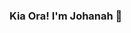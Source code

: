 ### Kia Ora! I'm Johanah 👋
<!--My main interests in the field are currently with mobile and front end development roles. However, I am open to explore new roles and welcome any opportunity to learn and grow within the field :)

🌱 I'm currently learning how to perform risk assessments from given case studies for my Cyber Security class, and how to create a mobile app using React Native!

🔭 At university, I'm currently developing a medication reminder mobile app with my group using React Native and JavaScript for our Mobile Development class. Here are the screens I've been working on!

![image](https://user-images.githubusercontent.com/87348118/189780384-ae87ad5a-ffba-4851-b113-c228d93274f3.png)

🔭 Earlier this year I learnt the fundamentals of User Experience Engineering including how to analyse designs, and even had the opportunity to create some designs for a potential financial management app with my group. Here are some of the screens I designed!

![image](https://user-images.githubusercontent.com/87348118/169195336-e69e3c05-2b40-413f-b1c1-9494b20ffc3a.png)

📫 How to reach me: johanah.gloria@gmail.com

**johanahg/johanahg** is a ✨ _special_ ✨ repository because its `README.md` (this file) appears on your GitHub profile.

Here are some ideas to get you started:

- 🔭 I’m currently working on ...
- 🌱 I’m currently learning ...
- 👯 I’m looking to collaborate on ...
- 🤔 I’m looking for help with ...
- 💬 Ask me about ...
- 📫 How to reach me: ...
- 😄 Pronouns: ...
- ⚡ Fun fact: ...
-->
